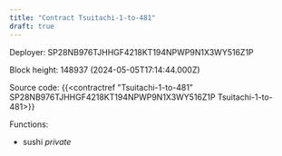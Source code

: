 ```yaml
---
title: "Contract Tsuitachi-1-to-481"
draft: true
---
```

Deployer: SP28NB976TJHHGF4218KT194NPWP9N1X3WY516Z1P


 



Block height: 148937 (2024-05-05T17:14:44.000Z)

Source code: {{<contractref "Tsuitachi-1-to-481" SP28NB976TJHHGF4218KT194NPWP9N1X3WY516Z1P Tsuitachi-1-to-481>}}

Functions:

* sushi _private_
